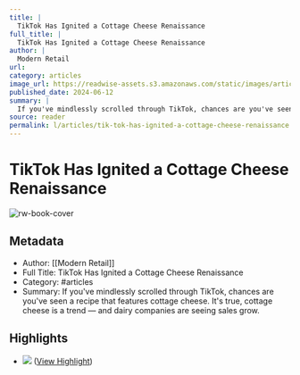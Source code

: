 ```yaml
---
title: |
  TikTok Has Ignited a Cottage Cheese Renaissance
full_title: |
  TikTok Has Ignited a Cottage Cheese Renaissance
author: |
  Modern Retail
url: 
category: articles
image_url: https://readwise-assets.s3.amazonaws.com/static/images/article4.6bc1851654a0.png
published_date: 2024-06-12
summary: |
  If you've mindlessly scrolled through TikTok, chances are you've seen a recipe that features cottage cheese. It's true, cottage cheese is a trend — and dairy companies are seeing sales grow.
source: reader
permalink: l/articles/tik-tok-has-ignited-a-cottage-cheese-renaissance
---
```

# TikTok Has Ignited a Cottage Cheese Renaissance

![rw-book-cover](https://readwise-assets.s3.amazonaws.com/static/images/article4.6bc1851654a0.png)

## Metadata
- Author: [[Modern Retail]]
- Full Title: TikTok Has Ignited a Cottage Cheese Renaissance
- Category: #articles
- Summary: If you've mindlessly scrolled through TikTok, chances are you've seen a recipe that features cottage cheese. It's true, cottage cheese is a trend — and dairy companies are seeing sales grow.

## Highlights
- ![](https://imgproxy.readwise.io/?url=http%3A//rs-stripe.digiday.com/stripe/image%3Fcs_email%3Dalessandrodesantis%40nebulab.com%26amp%3Bcs_stripeid%3D19982%26amp%3Bcs_sendid%3D%26amp%3Bcs_offset%3D0%26amp%3Bcs_esp%3Dcampaignmonitor&hash=57d5bf303188fb246f6cd0a7c831c502) ([View Highlight](https://read.readwise.io/read/01j072ef5s1pyx8jbwvhxty0hg))


